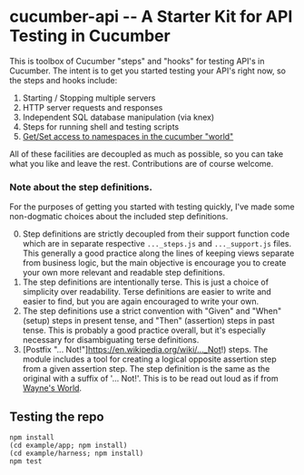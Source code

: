 # cucumber-api -- A Starter Kit for API Testing in Cucumber

This is toolbox of Cucumber "steps" and "hooks" for testing API's in Cucumber. The intent is to get you started testing your API's right now, so the steps and hooks include:

1. Starting / Stopping multiple servers
2. HTTP server requests and responses
3. Independent SQL database manipulation (via knex)
4. Steps for running shell and testing scripts
5. [Get/Set access to namespaces in the cucumber "world"](UNIVERSE.md)

All of these facilities are decoupled as much as possible, so you can take what you like and leave the rest. Contributions are of course welcome.

### Note about the step definitions.

For the purposes of getting you started with testing quickly, I've made some non-dogmatic choices about the included step definitions.

0. Step definitions are strictly decoupled from their support function code which are in separate respective `..._steps.js` and `..._support.js` files. This generally a good practice along the lines of keeping views separate from business logic, but the main objective is encourage you to create your own more relevant and readable step definitions.
0. The step definitions are intentionally terse. This is just a choice of simplicity over readability. Terse definitions are easier to write and easier to find, but you are again encouraged to write your own.
0. The step definitions use a strict convention with "Given" and "When" (setup) steps in present tense, and "Then" (assertion) steps in past tense. This is probably a good practice overall, but it's especially necessary for disambiguating terse definitions.
0. [Postfix "... Not!"]https://en.wikipedia.org/wiki/..._Not!) steps. The module includes a tool for creating a logical opposite assertion step from a given assertion step. The step definition is the same as the original with a suffix of '... Not!'. This is to be read out loud as if from [Wayne's World](https://youtu.be/BustEdWyqzk?t=2m34s).



## Testing the repo

```
npm install
(cd example/app; npm install)
(cd example/harness; npm install)
npm test
```
